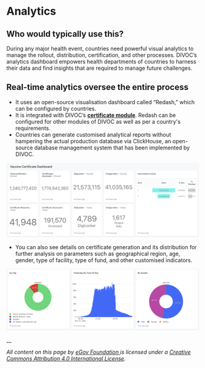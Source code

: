 # Analytics

## Who would typically use this?

During any major health event, countries need powerful visual analytics to manage the rollout, distribution, certification, and other processes. DIVOC’s analytics dashboard empowers health departments of countries to harness their data and find insights that are required to manage future challenges.

## Real-time analytics oversee the entire process

* It uses an open-source visualisation dashboard called “Redash,” which can be configured by countries.
* It is integrated with DIVOC’s [**certificate module**](issue-and-verify-certificates/). Redash can be configured for other modules of DIVOC as well as per a country's requirements.
* Countries can generate customised analytical reports without hampering the actual production database via ClickHouse, an open-source database management system that has been implemented by DIVOC.

![](<../.gitbook/assets/Screenshot 2021-11-29 at 9.46.02 AM.png>)

* You can also see details on certificate generation and its distribution for further analysis on parameters such as geographical region, age, gender, type of facility, type of fund, and other customised indicators.

![](<../.gitbook/assets/Screenshot 2021-11-29 at 9.46.36 AM.png>)

__

_All content on this page by_ [_eGov Foundation_ ](https://egov.org.in)_is licensed under a_ [_Creative Commons Attribution 4.0 International License_](http://creativecommons.org/licenses/by/4.0/)_._
